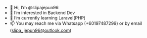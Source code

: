 - 👋 Hi, I’m @slipajepun96
- 👀 I’m interested in Backend Dev
- 🌱 I’m currently learning Laravel(PHP)
- 📫 You may reach me via Whatsapp (+60197487299) or by email (slipa_jepun96@outlook.com)

<!---
slipajepun96/slipajepun96 is a ✨ special ✨ repository because its `README.md` (this file) appears on your GitHub profile.
You can click the Preview link to take a look at your changes.
--->
